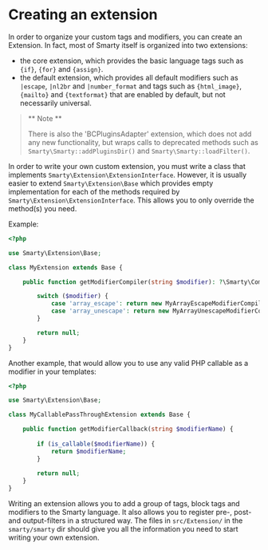 # Creating an extension

In order to organize your custom tags and modifiers, you can create an Extension.
In fact, most of Smarty itself is organized into two extensions:

- the core extension, which provides the basic language tags such as `{if}`, `{for}` and `{assign}`. 
- the default extension, which provides all default modifiers such as `|escape`,  `|nl2br` and  `|number_format` 
  and tags such as `{html_image}`, `{mailto}` and `{textformat}` that are enabled by default, but not necessarily universal.

> ** Note **
> 
> There is also the 'BCPluginsAdapter' extension, which does not add any new functionality, but
> wraps calls to deprecated methods such as `Smarty\Smarty::addPluginsDir()` and `Smarty\Smarty::loadFilter()`.

In order to write your own custom extension, you must write a class that implements `Smarty\Extension\ExtensionInterface`.
However, it is usually easier to extend `Smarty\Extension\Base` which provides empty implementation for each of the methods
required by `Smarty\Extension\ExtensionInterface`. This allows you to only override the method(s) you need.

Example:
```php
<?php

use Smarty\Extension\Base;

class MyExtension extends Base {

    public function getModifierCompiler(string $modifier): ?\Smarty\Compile\Modifier\ModifierCompilerInterface {

		switch ($modifier) {
			case 'array_escape': return new MyArrayEscapeModifierCompiler();
			case 'array_unescape': return new MyArrayUnescapeModifierCompiler();
        }

		return null;
	}
}

```
Another example, that would allow you to use any valid PHP callable as a modifier in your templates:

```php
<?php

use Smarty\Extension\Base;

class MyCallablePassThroughExtension extends Base {

    public function getModifierCallback(string $modifierName) {
    
        if (is_callable($modifierName)) {
            return $modifierName;
        }
    
		return null;
	}
}

```

Writing an extension allows you to add a group of tags, block tags and modifiers to the Smarty language.
It also allows you to register pre-, post- and output-filters in a structured way. 
The files in `src/Extension/` in the `smarty/smarty` dir should give you all the information you need to start
writing your own extension.